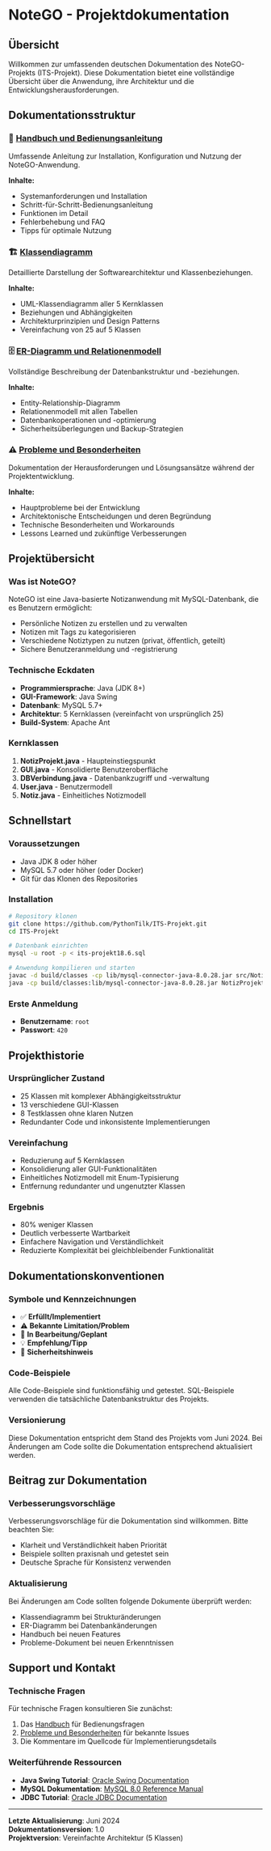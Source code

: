 # NoteGO - Projektdokumentation

## Übersicht

Willkommen zur umfassenden deutschen Dokumentation des NoteGO-Projekts (ITS-Projekt). Diese Dokumentation bietet eine vollständige Übersicht über die Anwendung, ihre Architektur und die Entwicklungsherausforderungen.

## Dokumentationsstruktur

### 📖 [Handbuch und Bedienungsanleitung](Handbuch.md)
Umfassende Anleitung zur Installation, Konfiguration und Nutzung der NoteGO-Anwendung.

**Inhalte:**
- Systemanforderungen und Installation
- Schritt-für-Schritt-Bedienungsanleitung
- Funktionen im Detail
- Fehlerbehebung und FAQ
- Tipps für optimale Nutzung

### 🏗️ [Klassendiagramm](Klassendiagramm.md)
Detaillierte Darstellung der Softwarearchitektur und Klassenbeziehungen.

**Inhalte:**
- UML-Klassendiagramm aller 5 Kernklassen
- Beziehungen und Abhängigkeiten
- Architekturprinzipien und Design Patterns
- Vereinfachung von 25 auf 5 Klassen

### 🗄️ [ER-Diagramm und Relationenmodell](ER-Diagramm-und-Relationenmodell.md)
Vollständige Beschreibung der Datenbankstruktur und -beziehungen.

**Inhalte:**
- Entity-Relationship-Diagramm
- Relationenmodell mit allen Tabellen
- Datenbankoperationen und -optimierung
- Sicherheitsüberlegungen und Backup-Strategien

### ⚠️ [Probleme und Besonderheiten](Probleme-und-Besonderheiten.md)
Dokumentation der Herausforderungen und Lösungsansätze während der Projektentwicklung.

**Inhalte:**
- Hauptprobleme bei der Entwicklung
- Architektonische Entscheidungen und deren Begründung
- Technische Besonderheiten und Workarounds
- Lessons Learned und zukünftige Verbesserungen

## Projektübersicht

### Was ist NoteGO?
NoteGO ist eine Java-basierte Notizanwendung mit MySQL-Datenbank, die es Benutzern ermöglicht:
- Persönliche Notizen zu erstellen und zu verwalten
- Notizen mit Tags zu kategorisieren
- Verschiedene Notiztypen zu nutzen (privat, öffentlich, geteilt)
- Sichere Benutzeranmeldung und -registrierung

### Technische Eckdaten
- **Programmiersprache**: Java (JDK 8+)
- **GUI-Framework**: Java Swing
- **Datenbank**: MySQL 5.7+
- **Architektur**: 5 Kernklassen (vereinfacht von ursprünglich 25)
- **Build-System**: Apache Ant

### Kernklassen
1. **NotizProjekt.java** - Haupteinstiegspunkt
2. **GUI.java** - Konsolidierte Benutzeroberfläche
3. **DBVerbindung.java** - Datenbankzugriff und -verwaltung
4. **User.java** - Benutzermodell
5. **Notiz.java** - Einheitliches Notizmodell

## Schnellstart

### Voraussetzungen
- Java JDK 8 oder höher
- MySQL 5.7 oder höher (oder Docker)
- Git für das Klonen des Repositories

### Installation
```bash
# Repository klonen
git clone https://github.com/PythonTilk/ITS-Projekt.git
cd ITS-Projekt

# Datenbank einrichten
mysql -u root -p < its-projekt18.6.sql

# Anwendung kompilieren und starten
javac -d build/classes -cp lib/mysql-connector-java-8.0.28.jar src/NotizProjekt_All/*.java
java -cp build/classes:lib/mysql-connector-java-8.0.28.jar NotizProjekt_All.NotizProjekt
```

### Erste Anmeldung
- **Benutzername**: `root`
- **Passwort**: `420`

## Projekthistorie

### Ursprünglicher Zustand
- 25 Klassen mit komplexer Abhängigkeitsstruktur
- 13 verschiedene GUI-Klassen
- 8 Testklassen ohne klaren Nutzen
- Redundanter Code und inkonsistente Implementierungen

### Vereinfachung
- Reduzierung auf 5 Kernklassen
- Konsolidierung aller GUI-Funktionalitäten
- Einheitliches Notizmodell mit Enum-Typisierung
- Entfernung redundanter und ungenutzter Klassen

### Ergebnis
- 80% weniger Klassen
- Deutlich verbesserte Wartbarkeit
- Einfachere Navigation und Verständlichkeit
- Reduzierte Komplexität bei gleichbleibender Funktionalität

## Dokumentationskonventionen

### Symbole und Kennzeichnungen
- ✅ **Erfüllt/Implementiert**
- ⚠️ **Bekannte Limitation/Problem**
- 🔄 **In Bearbeitung/Geplant**
- 💡 **Empfehlung/Tipp**
- 🚨 **Sicherheitshinweis**

### Code-Beispiele
Alle Code-Beispiele sind funktionsfähig und getestet. SQL-Beispiele verwenden die tatsächliche Datenbankstruktur des Projekts.

### Versionierung
Diese Dokumentation entspricht dem Stand des Projekts vom Juni 2024. Bei Änderungen am Code sollte die Dokumentation entsprechend aktualisiert werden.

## Beitrag zur Dokumentation

### Verbesserungsvorschläge
Verbesserungsvorschläge für die Dokumentation sind willkommen. Bitte beachten Sie:
- Klarheit und Verständlichkeit haben Priorität
- Beispiele sollten praxisnah und getestet sein
- Deutsche Sprache für Konsistenz verwenden

### Aktualisierung
Bei Änderungen am Code sollten folgende Dokumente überprüft werden:
- Klassendiagramm bei Strukturänderungen
- ER-Diagramm bei Datenbankänderungen
- Handbuch bei neuen Features
- Probleme-Dokument bei neuen Erkenntnissen

## Support und Kontakt

### Technische Fragen
Für technische Fragen konsultieren Sie zunächst:
1. Das [Handbuch](Handbuch.md) für Bedienungsfragen
2. [Probleme und Besonderheiten](Probleme-und-Besonderheiten.md) für bekannte Issues
3. Die Kommentare im Quellcode für Implementierungsdetails

### Weiterführende Ressourcen
- **Java Swing Tutorial**: [Oracle Swing Documentation](https://docs.oracle.com/javase/tutorial/uiswing/)
- **MySQL Dokumentation**: [MySQL 8.0 Reference Manual](https://dev.mysql.com/doc/refman/8.0/en/)
- **JDBC Tutorial**: [Oracle JDBC Documentation](https://docs.oracle.com/javase/tutorial/jdbc/)

---

**Letzte Aktualisierung**: Juni 2024  
**Dokumentationsversion**: 1.0  
**Projektversion**: Vereinfachte Architektur (5 Klassen)